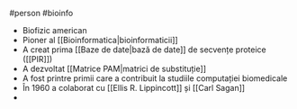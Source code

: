 #person #bioinfo
- Biofizic american
- Pioner al [[Bioinformatica|bioinformaticii]]
- A creat prima [[Baze de date|bază de date]] de secvențe proteice ([[PIR]]) 
- A dezvoltat [[Matrice PAM|matrici de substituție]]
- A fost printre primii care a contribuit la studiile computației biomedicale
- În 1960 a colaborat cu [[Ellis R. Lippincott]] și [[Carl Sagan]]
- 